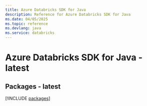```yaml
---
title: Azure Databricks SDK for Java
description: Reference for Azure Databricks SDK for Java
ms.date: 04/05/2025
ms.topic: reference
ms.devlang: java
ms.service: databricks
---
```

# Azure Databricks SDK for Java - latest
## Packages - latest
[!INCLUDE [packages](databricks-index.md)]